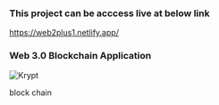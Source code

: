 ### This project can be acccess live at below link

https://web2plus1.netlify.app/

### Web 3.0 Blockchain Application

![Krypt](https://i.ibb.co/DVF4tNW/image.png)

block chain
